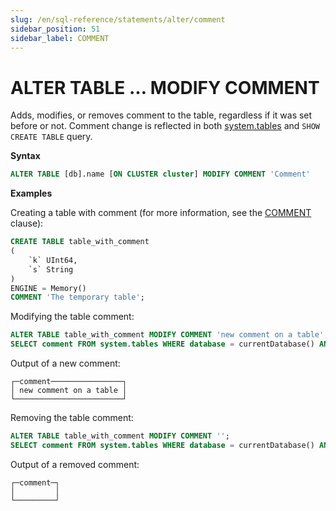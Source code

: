 ```yaml
---
slug: /en/sql-reference/statements/alter/comment
sidebar_position: 51
sidebar_label: COMMENT
---
```


# ALTER TABLE … MODIFY COMMENT

Adds, modifies, or removes comment to the table, regardless if it was set before or not. Comment change is reflected in both [system.tables](../../../operations/system-tables/tables.md) and `SHOW CREATE TABLE` query.

**Syntax**

``` sql
ALTER TABLE [db].name [ON CLUSTER cluster] MODIFY COMMENT 'Comment'
```

**Examples**

Creating a table with comment (for more information, see the [COMMENT](../../../sql-reference/statements/create/table.md#comment-table) clause):

``` sql
CREATE TABLE table_with_comment
(
    `k` UInt64,
    `s` String
)
ENGINE = Memory()
COMMENT 'The temporary table';
```

Modifying the table comment:

``` sql
ALTER TABLE table_with_comment MODIFY COMMENT 'new comment on a table';
SELECT comment FROM system.tables WHERE database = currentDatabase() AND name = 'table_with_comment';
```

Output of a new comment:

```text
┌─comment────────────────┐
│ new comment on a table │
└────────────────────────┘
```

Removing the table comment:

``` sql
ALTER TABLE table_with_comment MODIFY COMMENT '';
SELECT comment FROM system.tables WHERE database = currentDatabase() AND name = 'table_with_comment';
```

Output of a removed comment:

```text
┌─comment─┐
│         │
└─────────┘
```

